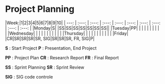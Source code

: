 # Project Planning

|Week:|1|2|3|4|5|6|7|8|9|10|
| ---: | :---: | :---: | :---: | :---: | :---: | :---: | :---: | :---: | :---: |
|Monday|S| |SS|SS|SS|SS|SS|SS|SS||
|Tuesday|PP| | | | | | | | | |
|Wednesday| | | | | | | | | | |
|Thursday| | | | | | | | | | |
|Friday| |CR|SR|SR|SR|SR, SIG|SR|SR|SR, FR, SIG|P|

**S** : Start Project
**P** : Presentation, End Project

**PP** : Project Plan
**CR** : Research Report
**FR** : Final Report

**SS** : Sprint Planning
**SR** : Sprint Review

**SIG** : SIG code controle
